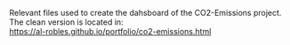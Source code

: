 Relevant files used to create the dahsboard of the CO2-Emissions project. <br>
The clean version is located in: <br>
https://al-robles.github.io/portfolio/co2-emissions.html
